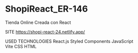 # ShopiReact_ER-146

Tienda Online Creada con React 

SITE
  https://shopi-react-24.netlify.app/

USED TECHNOLOGIES
  React.js
  Styled Components
  JavaScript  
  Vite
  CSS
  HTML
